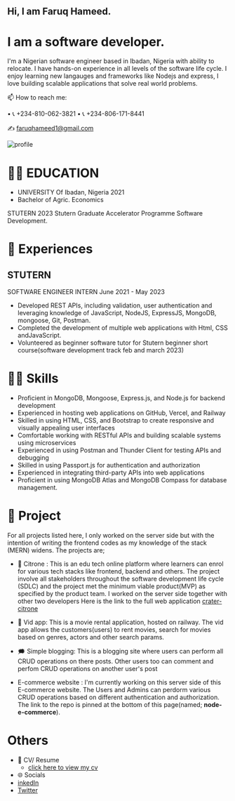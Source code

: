 ## Hi, I am Faruq Hameed.
# I am a software developer.

I'm a Nigerian software engineer based in Ibadan, Nigeria with ability to relocate. I have hands-on experience in all levels of the software life cycle. I enjoy learning new langauges and frameworks like Nodejs and express, I love building scalable applications that solve real world problems.

📫  How to reach me: 
[^1]:
• 📞 +234-810-062-3821            • 📞 +234-806-171-8441
[^1]:
✍ faruqhameed1@gmail.com
[^1]:
![profile](https://user-images.githubusercontent.com/108727947/236615977-82faf984-84c3-4eba-8e79-1ab9d17001c5.jpg)

# 👨‍🎓 EDUCATION
* UNIVERSITY Of Ibadan, Nigeria 2021
* Bachelor of Agric. Economics
[^1]:
STUTERN 2023
Stutern Graduate Accelerator Programme Software Development.
[^2]:

# 🏢 Experiences

## STUTERN
SOFTWARE ENGINEER INTERN
June 2021 - May 2023
* Developed REST APIs, including validation, user authentication and leveraging knowledge of JavaScript, NodeJS, ExpressJS, MongoDB, mongoose, Git, Postman.
* Completed the development of multiple web applications with Html, CSS andJavaScript.
* Volunteered as beginner software tutor for Stutern beginner short course(software development track feb and march 2023)

##

# 👩‍💻 Skills

* Proficient in MongoDB, Mongoose, Express.js, and Node.js for backend development
* Experienced in hosting web applications on GitHub, Vercel, and Railway
* Skilled in using HTML, CSS, and Bootstrap to create responsive and visually appealing user interfaces
* Comfortable working with RESTful APIs and building scalable systems using microservices
* Experienced in using Postman and Thunder Client for testing APIs and debugging
* Skilled in using Passport.js for authentication and authorization
* Experienced in integrating third-party APIs into web applications
* Proficient in using MongoDB Atlas and MongoDB Compass for database management.
# 

# 🔭 Project
For all projects listed here, I only worked on the server side but with the intention of writing the frontend codes as my knowledge of the stack (MERN) widens. The projects are;
- 🏫 Citrone : This is an edu tech online platform where learners can enrol for various tech stacks like frontend, backend and others. The project involve all stakeholders throughout the software development life cycle (SDLC) and the project met the minimum viable product(MVP) as specified by the product team.
I worked on the server side together with other two developers
Here is the link to the full web application [crater-citrone](https://citrone-redesign-crater.vercel.app/)

- 🎥 Vid app: This is a movie rental application, hosted on railway. The vid app allows the customers(users) to rent movies, search for movies based on genres, actors and other search params. 

- 🗯️ Simple blogging: This is a blogging site where users can perform all CRUD operations on there posts. Other users too can comment and perfom CRUD operations on another user's post

-  E-commerce website : I'm currently working on this server side of this E-commerce website. The Users and Admins can perdorm various CRUD operations based on different authentication and authorization. The link to the repo is pinned at the bottom of this page(named; **node-e-commerce**).


# Others
* 📄 CV/ Resume 
  * [click here to view my cv](https://google.com)
* 🌐 Socials
 * [inkedIn](www.linkedin.com/in/faruq-hameed1)
 * [Twitter](https://twitter.com/King_Flourish)
